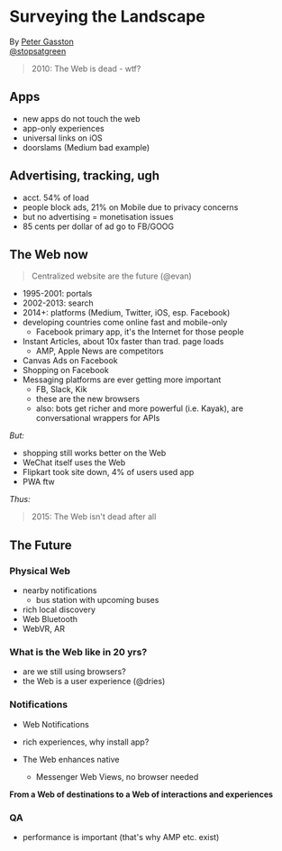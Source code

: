 # Surveying the Landscape

By [Peter Gasston](https://about.me/petergasston)  
[@stopsatgreen](https://twitter.com/stopsatgreen)

> 2010: The Web is dead - wtf?

## Apps

- new apps do not touch the web
- app-only experiences
- universal links on iOS
- doorslams (Medium bad example)

## Advertising, tracking, ugh

- acct. 54% of load
- people block ads, 21% on Mobile due to privacy concerns
- but no advertising = monetisation issues
- 85 cents per dollar of ad go to FB/GOOG

## The Web now

> Centralized website are the future (@evan)

- 1995-2001: portals
- 2002-2013: search
- 2014+: platforms (Medium, Twitter, iOS, esp. Facebook)
- developing countries come online fast and mobile-only
  - Facebook primary app, it's the Internet for those people
- Instant Articles, about 10x faster than trad. page loads
  - AMP, Apple News are competitors
- Canvas Ads on Facebook
- Shopping on Facebook
- Messaging platforms are ever getting more important
  - FB, Slack, Kik
  - these are the new browsers
  - also: bots get richer and more powerful (i.e. Kayak), are conversational wrappers for APIs

*But:*

- shopping still works better on the Web
- WeChat itself uses the Web
- Flipkart took site down, 4% of users used app
- PWA ftw

*Thus:*

> 2015: The Web isn't dead after all

## The Future

### Physical Web

- nearby notifications
  - bus station with upcoming buses
- rich local discovery
- Web Bluetooth
- WebVR, AR

### What is the Web like in 20 yrs?

- are we still using browsers?
- the Web is a user experience (@dries)

### Notifications

- Web Notifications
- rich experiences, why install app?

- The Web enhances native
  - Messenger Web Views, no browser needed

**From a Web of destinations to a Web of interactions and experiences**

### QA

* performance is important (that's why AMP etc. exist)

